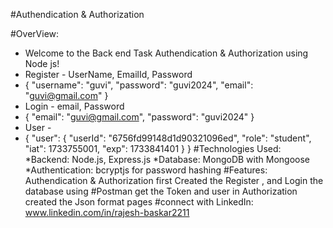 #Authendication & Authorization

#OverView:
  * Welcome to the Back end Task Authendication & Authorization using Node js!
  * Register - UserName, EmailId, Password
  * {
    "username": "guvi",
    "password": "guvi2024",
    "email": "guvi@gmail.com"
    }
  * Login - email, Password
  * {
    "email": "guvi@gmail.com",
    "password": "guvi2024"
    }
  * User -
  * {
    "user": {
        "userId": "6756fd99148d1d90321096ed",
        "role": "student",
        "iat": 1733755001,
        "exp": 1733841401
    }
    }
#Technologies Used:
    *Backend: Node.js, Express.js
    *Database: MongoDB with Mongoose
    *Authentication: bcryptjs for password hashing
#Features:
      Authendication & Authorization  first Created the Register , and Login the database using #Postman
      get the Token and user in Authorization created the Json format pages
#connect with LinkedIn: www.linkedin.com/in/rajesh-baskar2211      
      
